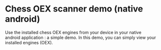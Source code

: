 # Chess OEX scanner demo (native android)

Use the installed chess OEX engines from your device in your native android application : a simple demo.
In this demo, you can simply view your installed engines (OEX).
